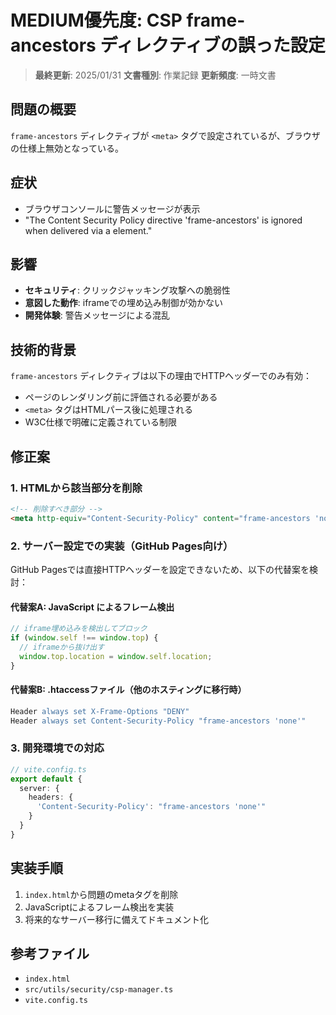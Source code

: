 # MEDIUM優先度: CSP frame-ancestors ディレクティブの誤った設定

> **最終更新**: 2025/01/31
> **文書種別**: 作業記録
> **更新頻度**: 一時文書

## 問題の概要
`frame-ancestors` ディレクティブが `<meta>` タグで設定されているが、ブラウザの仕様上無効となっている。

## 症状
- ブラウザコンソールに警告メッセージが表示
- "The Content Security Policy directive 'frame-ancestors' is ignored when delivered via a <meta> element."

## 影響
- **セキュリティ**: クリックジャッキング攻撃への脆弱性
- **意図した動作**: iframeでの埋め込み制御が効かない
- **開発体験**: 警告メッセージによる混乱

## 技術的背景
`frame-ancestors` ディレクティブは以下の理由でHTTPヘッダーでのみ有効：
- ページのレンダリング前に評価される必要がある
- `<meta>` タグはHTMLパース後に処理される
- W3C仕様で明確に定義されている制限

## 修正案

### 1. HTMLから該当部分を削除
```html
<!-- 削除すべき部分 -->
<meta http-equiv="Content-Security-Policy" content="frame-ancestors 'none';">
```

### 2. サーバー設定での実装（GitHub Pages向け）
GitHub Pagesでは直接HTTPヘッダーを設定できないため、以下の代替案を検討：

#### 代替案A: JavaScript によるフレーム検出
```javascript
// iframe埋め込みを検出してブロック
if (window.self !== window.top) {
  // iframeから抜け出す
  window.top.location = window.self.location;
}
```

#### 代替案B: .htaccessファイル（他のホスティングに移行時）
```apache
Header always set X-Frame-Options "DENY"
Header always set Content-Security-Policy "frame-ancestors 'none'"
```

### 3. 開発環境での対応
```typescript
// vite.config.ts
export default {
  server: {
    headers: {
      'Content-Security-Policy': "frame-ancestors 'none'"
    }
  }
}
```

## 実装手順
1. `index.html`から問題のmetaタグを削除
2. JavaScriptによるフレーム検出を実装
3. 将来的なサーバー移行に備えてドキュメント化

## 参考ファイル
- `index.html`
- `src/utils/security/csp-manager.ts`
- `vite.config.ts`